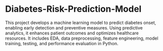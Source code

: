 # Diabetes-Risk-Prediction-Model
This project develops a machine learning model to predict diabetes onset, enabling early detection and preventive measures. Using predictive analytics, it enhances patient outcomes and optimizes healthcare resources. It includes EDA, data preprocessing, feature engineering, model training, testing, and performance evaluation in Python.
